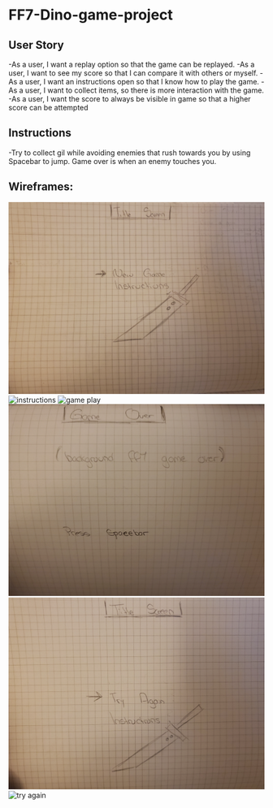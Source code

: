 # FF7-Dino-game-project

## User Story
-As a user, I want a replay option so that the game can be replayed. 
-As a user, I want to see my score so that I can compare it with others or myself.
-As a user, I want an instructions open so that I know how to play the game.
-As a user, I want to collect items, so there is more interaction with the game.
-As a user, I want the score to always be visible in game so that a higher score can be attempted

## Instructions
-Try to collect gil while avoiding enemies that rush towards you by using Spacebar to jump. Game over is when an enemy touches you.

## Wireframes:
![title screen](20211211_075650.jpg)
![instructions](20211211_075656.jpg)
![game play](20211211_075727.jpg)
![game over](20211211_075736.jpg)
![back to title screen](20211211_075750%20(1).jpg)
![try again](20211211_075819.jpg)
